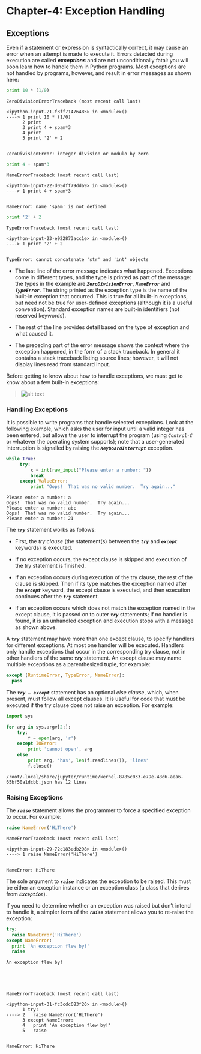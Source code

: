 
# Chapter-4: Exception Handling 
##  Exceptions
Even if a statement or expression is syntactically correct, it may cause an error when an attempt is made to execute it. Errors detected during execution are called ***exceptions*** and are not unconditionally fatal: you will soon learn how to handle them in Python programs. Most exceptions are not handled by programs, however, and result in error messages as shown here:


```python
print 10 * (1/0)
```


    

    ZeroDivisionErrorTraceback (most recent call last)

    <ipython-input-21-f3ff71476485> in <module>()
    ----> 1 print 10 * (1/0)
          2 print
          3 print 4 + spam*3
          4 print
          5 print '2' + 2


    ZeroDivisionError: integer division or modulo by zero



```python
print 4 + spam*3
```


    

    NameErrorTraceback (most recent call last)

    <ipython-input-22-d05dff79dda9> in <module>()
    ----> 1 print 4 + spam*3
    

    NameError: name 'spam' is not defined



```python
print '2' + 2
```


    

    TypeErrorTraceback (most recent call last)

    <ipython-input-23-e922873acc1e> in <module>()
    ----> 1 print '2' + 2
    

    TypeError: cannot concatenate 'str' and 'int' objects


*   The last line of the error message indicates what happened. Exceptions come in different types, and the type is printed as part of the message: the types in the example are ***`ZeroDivisionError`***, ***`NameError`*** and ***`TypeError`***. The string printed as the exception type is the name of the built-in exception that occurred. This is true for all built-in exceptions, but need not be true for user-defined exceptions (although it is a useful convention). Standard exception names are built-in identifiers (not reserved keywords).

*   The rest of the line provides detail based on the type of exception and what caused it.

*   The preceding part of the error message shows the context where the exception happened, in the form of a stack traceback. In general it contains a stack traceback listing source lines; however, it will not display lines read from standard input.

Before getting to know about how to handle exceptions, we must get to know about a few built-in exceptions:
> ![alt text](https://i.imgur.com/as993oO.png)

### Handling Exceptions
It is possible to write programs that handle selected exceptions. Look at the following example, which asks the user for input until a valid integer has been entered, but allows the user to interrupt the program (using *`Control-C`* or whatever the operating system supports); note that a user-generated interruption is signalled by raising the ***`KeyboardInterrupt`*** exception.


```python
while True:
     try:
         x = int(raw_input("Please enter a number: "))
         break
     except ValueError:
         print "Oops!  That was no valid number.  Try again..."
```

    Please enter a number: a
    Oops!  That was no valid number.  Try again...
    Please enter a number: abc
    Oops!  That was no valid number.  Try again...
    Please enter a number: 21


The ***`try`*** statement works as follows:

*   First, the *try clause* (the statement(s) between the ***`try`*** and ***`except`*** keywords) is executed.
*   If no exception occurs, the except clause is skipped and execution of the try statement is finished.


*   If an exception occurs during execution of the try clause, the rest of the clause is skipped. Then if its type matches the exception named after the ***`except`*** keyword, the except clause is executed, and then execution continues after the ***`try`*** statement.
*   If an exception occurs which does not match the exception named in the except clause, it is passed on to outer ***`try`*** statements; if no handler is found, it is an unhandled exception and execution stops with a message as shown above.

A ***`try`*** statement may have more than one except clause, to specify handlers for different exceptions. At most one handler will be executed. Handlers only handle exceptions that occur in the corresponding try clause, not in other handlers of the same ***`try`*** statement. An except clause may name multiple exceptions as a parenthesized tuple, for example:


```python
except (RuntimeError, TypeError, NameError):
  pass
```

The ***`try … except`*** statement has an optional *else clause*, which, when present, must follow all except clauses. It is useful for code that must be executed if the try clause does not raise an exception. For example:


```python
import sys

for arg in sys.argv[2:]:
    try:
        f = open(arg, 'r')
    except IOError:
        print 'cannot open', arg
    else:
        print arg, 'has', len(f.readlines()), 'lines'
        f.close()
```

    /root/.local/share/jupyter/runtime/kernel-8785c033-e79e-48d6-aea6-65bf50a1dcbb.json has 12 lines


### Raising Exceptions
The ***`raise`*** statement allows the programmer to force a specified exception to occur. For example:


```python
raise NameError('HiThere')
```


    

    NameErrorTraceback (most recent call last)

    <ipython-input-29-72c183edb298> in <module>()
    ----> 1 raise NameError('HiThere')
    

    NameError: HiThere


The sole argument to ***`raise`*** indicates the exception to be raised. This must be either an exception instance or an exception class (a class that derives from ***`Exception`***).

If you need to determine whether an exception was raised but don’t intend to handle it, a simpler form of the ***`raise`*** statement allows you to re-raise the exception:


```python
try:
  raise NameError('HiThere')
except NameError:
  print 'An exception flew by!'
  raise
```

    An exception flew by!



    

    NameErrorTraceback (most recent call last)

    <ipython-input-31-fc3cdc683f26> in <module>()
          1 try:
    ----> 2   raise NameError('HiThere')
          3 except NameError:
          4   print 'An exception flew by!'
          5   raise


    NameError: HiThere



```python

```
